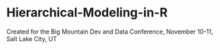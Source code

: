 # Hierarchical-Modeling-in-R
Created for the Big Mountain Dev and Data Conference, November 10-11, Salt Lake City, UT

